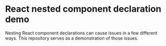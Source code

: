# React nested component declaration demo

Nesting React component declarations can cause issues in a few different ways. This repository serves as a demonstration of those issues.
